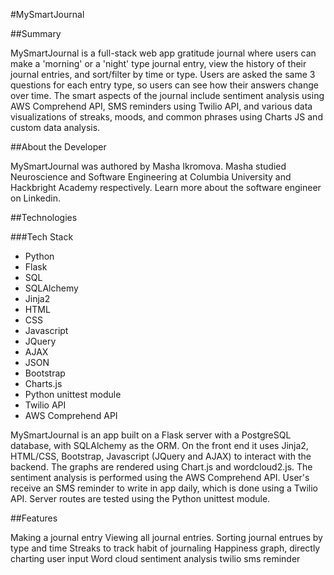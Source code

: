 #MySmartJournal

##Summary

MySmartJournal is a full-stack web app gratitude journal where users can make a 'morning' or a 'night' type journal entry, view the history of their journal entries, and sort/filter by time or type. Users are asked the same 3 questions for each entry type, so users can see how their answers change over time. The smart aspects of the journal include sentiment analysis using AWS Comprehend API, SMS reminders using Twilio API, and various data visualizations of streaks, moods, and common phrases using Charts JS and custom data analysis.

##About the Developer

MySmartJournal was authored by Masha Ikromova. Masha studied Neuroscience and Software Engineering at Columbia University and Hackbright Academy respectively. Learn more about the software engineer on Linkedin. 

##Technologies

###Tech Stack

- Python
- Flask
- SQL
- SQLAlchemy
- Jinja2
- HTML
- CSS
- Javascript
- JQuery
- AJAX
- JSON
- Bootstrap
- Charts.js
- Python unittest module
- Twilio API
- AWS Comprehend API

MySmartJournal is an app built on a Flask server with a PostgreSQL database, with SQLAlchemy as the ORM. On the front end it uses Jinja2, HTML/CSS, Bootstrap, Javascript (JQuery and AJAX) to interact with the backend. The graphs are rendered using Chart.js and wordcloud2.js. The sentiment analysis is performed using the AWS Comprehend API. User's receive an SMS reminder to write in app daily, which is done using a Twilio API. Server routes are tested using the Python unittest module.

##Features

Making a journal entry
Viewing all journal entries. Sorting journal entrues by type and time
Streaks to track habit of journaling
Happiness graph, directly charting user input
Word cloud
sentiment analysis
twilio sms reminder 

